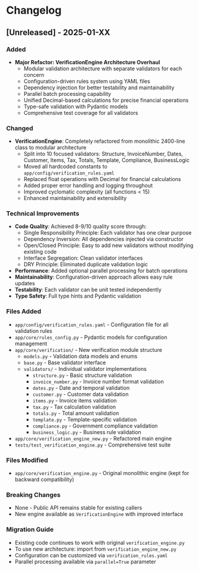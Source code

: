 # Changelog

## [Unreleased] - 2025-01-XX

### Added
- **Major Refactor: VerificationEngine Architecture Overhaul**
  - Modular validation architecture with separate validators for each concern
  - Configuration-driven rules system using YAML files
  - Dependency injection for better testability and maintainability
  - Parallel batch processing capability
  - Unified Decimal-based calculations for precise financial operations
  - Type-safe validation with Pydantic models
  - Comprehensive test coverage for all validators

### Changed
- **VerificationEngine**: Completely refactored from monolithic 2400-line class to modular architecture
  - Split into 10 focused validators: Structure, InvoiceNumber, Dates, Customer, Items, Tax, Totals, Template, Compliance, BusinessLogic
  - Moved all hardcoded constants to `app/config/verification_rules.yaml`
  - Replaced float operations with Decimal for financial calculations
  - Added proper error handling and logging throughout
  - Improved cyclomatic complexity (all functions < 15)
  - Enhanced maintainability and extensibility

### Technical Improvements
- **Code Quality**: Achieved 8-9/10 quality score through:
  - Single Responsibility Principle: Each validator has one clear purpose
  - Dependency Inversion: All dependencies injected via constructor
  - Open/Closed Principle: Easy to add new validators without modifying existing code
  - Interface Segregation: Clean validator interfaces
  - DRY Principle: Eliminated duplicate validation logic
- **Performance**: Added optional parallel processing for batch operations
- **Maintainability**: Configuration-driven approach allows easy rule updates
- **Testability**: Each validator can be unit tested independently
- **Type Safety**: Full type hints and Pydantic validation

### Files Added
- `app/config/verification_rules.yaml` - Configuration file for all validation rules
- `app/core/rules_config.py` - Pydantic models for configuration management
- `app/core/verification/` - New verification module structure
  - `models.py` - Validation data models and enums
  - `base.py` - Base validator interface
  - `validators/` - Individual validator implementations
    - `structure.py` - Basic structure validation
    - `invoice_number.py` - Invoice number format validation
    - `dates.py` - Date and temporal validation
    - `customer.py` - Customer data validation
    - `items.py` - Invoice items validation
    - `tax.py` - Tax calculation validation
    - `totals.py` - Total amount validation
    - `template.py` - Template-specific validation
    - `compliance.py` - Government compliance validation
    - `business_logic.py` - Business rule validation
- `app/core/verification_engine_new.py` - Refactored main engine
- `tests/test_verification_engine.py` - Comprehensive test suite

### Files Modified
- `app/core/verification_engine.py` - Original monolithic engine (kept for backward compatibility)

### Breaking Changes
- None - Public API remains stable for existing callers
- New engine available as `VerificationEngine` with improved interface

### Migration Guide
- Existing code continues to work with original `verification_engine.py`
- To use new architecture: import from `verification_engine_new.py`
- Configuration can be customized via `verification_rules.yaml`
- Parallel processing available via `parallel=True` parameter 